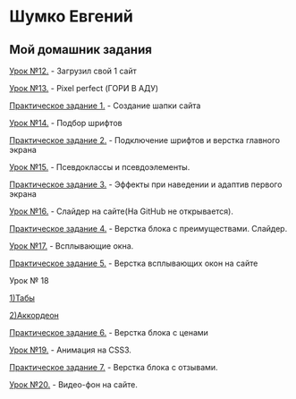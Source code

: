 # Шумко Евгений
## Мой домашник задания

[Урок №12.](https://yoyoproduct.github.io/lesson-12/index.html "Моя готовая домашка") - Загрузил свой 1 сайт


[Урок №13.](https://yoyoproduct.github.io/lesson%20-%2013/index.html ) - Pixel perfect (ГОРИ В АДУ)


[Практическое задание 1.](https://yoyoproduct.github.io/Practic-lesson/index.html ) - Создание шапки сайта


[Урок №14.](https://yoyoproduct.github.io/lesson-14/index.html) - Подбор шрифтов


[Практическое задание 2.](https://yoyoproduct.github.io/lesson-15/index.html) - Подключение шрифтов и верстка главного экрана


[Урок №15.](https://yoyoproduct.github.io/%D0%A3%D1%80%D0%BE%D0%BA%2015/index.html) - Псевдоклассы и псевдоэлементы.


[Практическое задание 3.](https://yoyoproduct.github.io/Practic-lesson-3/index.html) - Эффекты при наведении и адаптив первого экрана


[Урок №16.](https://yoyoproduct.github.io/%D0%A3%D1%80%D0%BE%D0%BA%2016/index.html) - Слайдер на сайте(На GitHub не открывается).


[Практическое задание 4.](http://yoyoproduct.github.io/%D0%9F%D1%80%D0%B0%D0%BA%D1%82%D0%B8%D0%BA%D0%B0.%20%D0%A7%D0%B0%D1%81%D1%82%D1%8C%204./%D0%90%D1%80%D1%85%D0%B8%D0%B2.zip) - Верстка блока с преимуществами. Слайдер.


[Урок №17.](https://yoyoproduct.github.io/%D0%A3%D1%80%D0%BE%D0%BA%2017/index.html) - Всплывающие окна.


[Практическое задание 5.](https://github.com/yoyoproduct/yoyoproduct.github.io/blob/master/%D0%9F%D1%80%D0%B0%D0%BA%D1%82%D0%B8%D0%BA%D0%B0.%20%D0%A7%D0%B0%D1%81%D1%82%D1%8C%205./%D0%90%D1%80%D1%85%D0%B8%D0%B2.zip) - Верстка всплывающих окон на сайте


Урок № 18

  [1)Табы](https://yoyoproduct.github.io/%D0%A3%D1%80%D0%BE%D0%BA%20%E2%84%96%2018/tab/index.html)


  [2)Аккордеон](https://yoyoproduct.github.io/%D0%A3%D1%80%D0%BE%D0%BA%20%E2%84%96%2018/akkardion/index.html)
  
  
 [Практическое задание 6.](https://yoyoproduct.github.io/%D0%9F%D1%80%D0%B0%D0%BA%D1%82%D0%B8%D0%BA%D0%B0%206/index.html) - Верстка блока с ценами


[Урок №19.](https://yoyoproduct.github.io/%D0%A3%D1%80%D0%BE%D0%BA%20%E2%84%96%2018/tab+anim/index.html) - Анимация на CSS3.


[Практическое задание 7.](https://yoyoproduct.github.io/NEW%20%D0%9F%D1%80%D0%B0%D0%BA%D1%82%D0%B8%D0%BA%D0%B0%207/index.html) - Верстка блока с отзывами.

[Урок №20.](https://yoyoproduct.github.io/%D0%A3%D1%80%D0%BE%D0%BA%2020/index.html) - Видео-фон на сайте.

